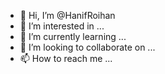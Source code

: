 - 👋 Hi, I’m @HanifRoihan
- 👀 I’m interested in ...
- 🌱 I’m currently learning ...
- 💞️ I’m looking to collaborate on ...
- 📫 How to reach me ...

<!---
HanifRoihan/HanifRoihan is a ✨ special ✨ repository because its `README.md` (this file) appears on your GitHub profile.
You can click the Preview link to take a look at your changes.
--->
